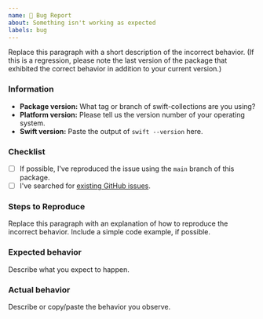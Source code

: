 ```yaml
---
name: 🐛 Bug Report
about: Something isn't working as expected
labels: bug
---
```


<!--
    Thanks for contributing to Swift Collections Benchmark!

    Before you submit your issue, please replace each paragraph
    below with the relevant details for your bug, and complete
    the steps in the checklist by placing an 'x' in each box:
    
    - [x] I've completed this task
    - [ ] This task isn't completed
-->

Replace this paragraph with a short description of the incorrect behavior. 
(If this is a regression, please note the last version of the package that exhibited the correct behavior in addition to your current version.)

### Information

- **Package version:** What tag or branch of swift-collections are you using?
- **Platform version:** Please tell us the version number of your operating system.
- **Swift version:** Paste the output of `swift --version` here.

### Checklist

- [ ] If possible, I've reproduced the issue using the `main` branch of this package.
- [ ] I've searched for [existing GitHub issues](https://github.com/apple/swift-collections-benchmark/issues).

### Steps to Reproduce
Replace this paragraph with an explanation of how to reproduce the incorrect behavior.
Include a simple code example, if possible.

### Expected behavior
Describe what you expect to happen.

### Actual behavior
Describe or copy/paste the behavior you observe.
